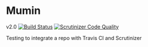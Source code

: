 Mumin
=====
v2.0
[![Build Status](https://travis-ci.org/JompaGlitter/Mumin.svg?branch=master)](https://travis-ci.org/JompaGlitter/Mumin)
[![Scrutinizer Code Quality](https://scrutinizer-ci.com/g/JompaGlitter/Mumin/badges/quality-score.png?b=master)](https://scrutinizer-ci.com/g/JompaGlitter/Mumin/?branch=master)

Testing to integrate a repo with Travis CI and Scrutinizer

